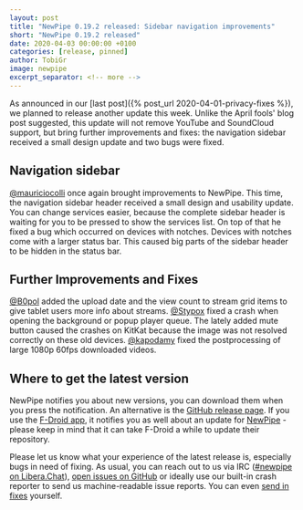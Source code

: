 ```yaml
---
layout: post
title: "NewPipe 0.19.2 released: Sidebar navigation improvements"
short: "NewPipe 0.19.2 released"
date: 2020-04-03 00:00:00 +0100
categories: [release, pinned]
author: TobiGr
image: newpipe
excerpt_separator: <!-- more -->
---
```


As announced in our [last post]({% post_url 2020-04-01-privacy-fixes %}), we planned to release another update this week. Unlike the April fools' blog post suggested, this update will not remove YouTube and SoundCloud support, but bring further improvements and fixes: the navigation sidebar received a small design update and two bugs were fixed.

<!-- more -->

## Navigation sidebar

[@mauriciocolli](https://github.com/mauriciocolli) once again brought improvements to NewPipe. This time, the navigation sidebar header received a small design and usability update. You can change services easier, because the complete sidebar header is waiting for you to be pressed to show the services list. On top of that he fixed a bug which occurred on devices with notches. Devices with notches come with a larger status bar. This caused big parts of the sidebar header to be hidden in the status bar.

## Further Improvements and Fixes

[@B0pol](https://github.com/B0pol) added the upload date and the view count to stream grid items to give tablet users more info about streams. [@Stypox](https://github.com/stypox) fixed a crash when opening the background or popup player queue. The lately added mute button caused the crashes on KitKat because the image was not resolved correctly on these old devices. [@kapodamy](https://github.com/kapodamy) fixed the postprocessing of large 1080p 60fps downloaded videos.

## Where to get the latest version

NewPipe notifies you about new versions, you can download them when you press the notification. An alternative is the [GitHub release page](https://github.com/TeamNewPipe/NewPipe/releases). If you use the [F-Droid app](https://f-droid.org/), it notifies you as well about an update for [NewPipe](https://f-droid.org/packages/org.schabi.newpipe/) - please keep in mind that it can take F-Droid a while to update their repository.

Please let us know what your experience of the latest release is, especially bugs in need of fixing. As usual, you can reach out to us via IRC ([#newpipe on Libera.Chat](ircs://irc.libera.chat:6697/newpipe)), [open issues on GitHub](https://github.com/TeamNewPipe/NewPipe/issues/new) or ideally use our built-in crash reporter to send us machine-readable issue reports. You can even [send in fixes](https://github.com/TeamNewPipe/NewPipe/blob/dev/.github/CONTRIBUTING.md#bug-fixing) yourself.

